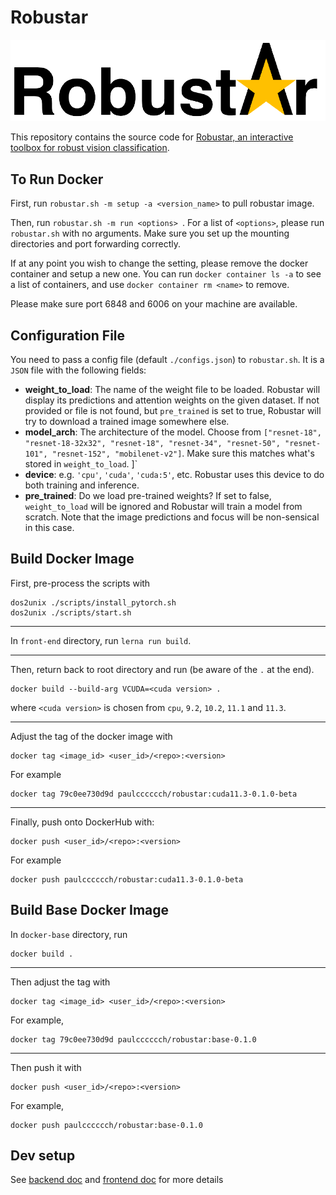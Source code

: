 # Robustar

![Logo](doc/logo_long.png "logo")

This repository contains the source code for [Robustar, an interactive toolbox for robust vision classification](https://github.com/HaohanWang/Robustar).

## To Run Docker

First, run `robustar.sh -m setup -a <version_name>` to pull robustar image. 

Then, run `robustar.sh -m run <options> `. For a list of `<options>`, please run `robustar.sh` with no arguments. Make sure you set up the mounting directories and port forwarding correctly.

If at any point you wish to change the setting, please remove the docker container and setup a new one. You can run `docker container ls -a` to see a list of containers, and use `docker container rm <name>` to remove.

Please make sure port 6848 and 6006 on your machine are available. 

## Configuration File
You need to pass a config file (default `./configs.json`) to `robustar.sh`. It is a `JSON` file with the following fields:

- **weight_to_load**: The name of the weight file to be loaded. Robustar will display its predictions and attention weights on the given dataset. If not provided or file is not found, but `pre_trained` is set to true, Robustar will try to download a trained image somewhere else.
- **model_arch**: The architecture of the model. Choose from `["resnet-18", "resnet-18-32x32", "resnet-18", "resnet-34", "resnet-50", "resnet-101", "resnet-152", "mobilenet-v2"]`. Make sure this matches what's stored in `weight_to_load`.
]`
- **device**: e.g. `'cpu'`, `'cuda'`, `'cuda:5'`, etc. Robustar uses this device to do both training and inference.
- **pre_trained**: Do we load pre-trained weights? If set to false, `weight_to_load` will be ignored and Robustar will train a model from scratch. Note that the image predictions and focus will be non-sensical in this case.


## Build Docker Image
First, pre-process the scripts with
```
dos2unix ./scripts/install_pytorch.sh
dos2unix ./scripts/start.sh
```

---

In `front-end` directory, run ` lerna run build `.   

---
Then, return back to root directory and run (be aware of the `.` at the end).
```
docker build --build-arg VCUDA=<cuda version> .
```
where `<cuda version>` is chosen from `cpu`, `9.2`, `10.2`, `11.1` and `11.3`.

---
Adjust the tag of the docker image with
```
docker tag <image_id> <user_id>/<repo>:<version>
```
For example
```
docker tag 79c0ee730d9d paulcccccch/robustar:cuda11.3-0.1.0-beta
```

---
Finally, push onto DockerHub with:
```
docker push <user_id>/<repo>:<version>
```
For example
```
docker push paulcccccch/robustar:cuda11.3-0.1.0-beta
```

## Build Base Docker Image
In `docker-base` directory, run 

```
docker build .
``` 

---

Then adjust the tag with
```
docker tag <image_id> <user_id>/<repo>:<version>
```
For example, 
```
docker tag 79c0ee730d9d paulcccccch/robustar:base-0.1.0
```

----

Then push it with 
```
docker push <user_id>/<repo>:<version>
```
For example, 
```
docker push paulcccccch/robustar:base-0.1.0
```



## Dev setup 

See [backend doc](./back-end/README.md) and [frontend doc](./front-end/README.md) for more details

